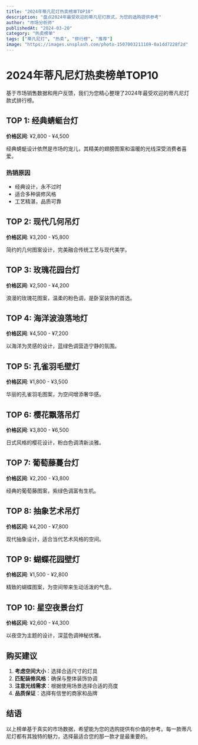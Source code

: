 ```yaml
---
title: "2024年蒂凡尼灯热卖榜单TOP10"
description: "盘点2024年最受欢迎的蒂凡尼灯款式，为您的选购提供参考"
author: "市场分析师"
publishedAt: "2024-03-20"
category: "热卖榜单"
tags: ["蒂凡尼灯", "热卖", "排行榜", "推荐"]
image: "https://images.unsplash.com/photo-1507003211169-0a1dd7228f2d"
---
```


# 2024年蒂凡尼灯热卖榜单TOP10

基于市场销售数据和用户反馈，我们为您精心整理了2024年最受欢迎的蒂凡尼灯款式排行榜。

## TOP 1: 经典蜻蜓台灯

**价格区间**: ¥2,800 - ¥4,500

经典蜻蜓设计依然是市场的宠儿，其精美的翅膀图案和温暖的光线深受消费者喜爱。

### 热销原因
- 经典设计，永不过时
- 适合多种装修风格
- 工艺精湛，品质可靠

## TOP 2: 现代几何吊灯

**价格区间**: ¥3,200 - ¥5,800

简约的几何图案设计，完美融合传统工艺与现代美学。

## TOP 3: 玫瑰花园台灯

**价格区间**: ¥2,500 - ¥4,200

浪漫的玫瑰花图案，温柔的粉色调，是卧室装饰的首选。

## TOP 4: 海洋波浪落地灯

**价格区间**: ¥4,500 - ¥7,200

以海洋为灵感的设计，蓝绿色调营造宁静的氛围。

## TOP 5: 孔雀羽毛壁灯

**价格区间**: ¥1,800 - ¥3,500

华丽的孔雀羽毛图案，为空间增添奢华感。

## TOP 6: 樱花飘落吊灯

**价格区间**: ¥3,800 - ¥6,500

日式风格的樱花设计，粉白色调清新淡雅。

## TOP 7: 葡萄藤蔓台灯

**价格区间**: ¥2,200 - ¥3,800

经典的葡萄藤图案，紫绿色调富有生机。

## TOP 8: 抽象艺术吊灯

**价格区间**: ¥4,200 - ¥7,800

现代抽象设计，适合当代艺术风格的空间。

## TOP 9: 蝴蝶花园壁灯

**价格区间**: ¥1,500 - ¥2,800

精致的蝴蝶图案，为空间带来生动活泼的气息。

## TOP 10: 星空夜景台灯

**价格区间**: ¥2,600 - ¥4,300

以夜空为主题的设计，深蓝色调神秘优雅。

## 购买建议

1. **考虑空间大小**：选择合适尺寸的灯具
2. **匹配装修风格**：确保与整体装饰协调
3. **注意光线需求**：根据使用场景选择合适的亮度
4. **品质保证**：选择有信誉的商家和品牌

## 结语

以上榜单基于真实的市场数据，希望能为您的选购提供有价值的参考。每一款蒂凡尼灯都有其独特的魅力，选择最适合您的那一款才是最重要的。